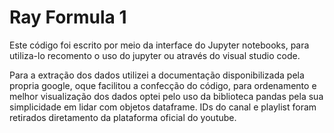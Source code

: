 # Ray Formula 1

Este código foi escrito por meio da interface do Jupyter notebooks, para utiliza-lo recomento o uso do jupyter
ou através do visual studio code.

Para a extração dos dados utilizei a documentação disponibilizada pela propria google, oque facilitou a confecção
do código, para ordenamento e melhor visualização dos dados optei pelo uso da biblioteca pandas pela sua simplicidade
em lidar com objetos dataframe. IDs do canal e playlist foram retirados diretamento da plataforma oficial do youtube.
